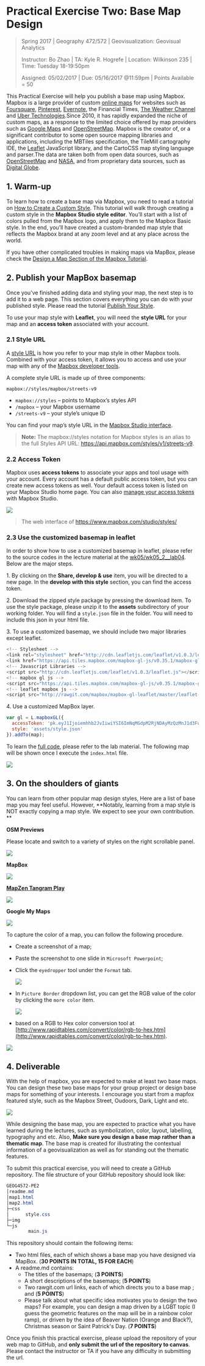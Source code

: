 # Practical Exercise Two: Base Map Design

> Spring 2017 | Geography 472/572 | Geovisualization: Geovisual Analytics
>
> Instructor: Bo Zhao | TA: Kyle R. Hogrefe | Location: Wilkinson 235 | Time: Tuesday 18-19:50pm
>
> Assigned: 05/02/2017 | Due: 05/16/2017 @11:59pm | Points Available = 50

This Practical Exercise will help you publish a base map using Mapbox.  Mapbox is a large provider of custom [online maps](https://en.wikipedia.org/wiki/Online_maps) for websites such as [Foursquare](https://en.wikipedia.org/wiki/Foursquare), [Pinterest](https://en.wikipedia.org/wiki/Pinterest), [Evernote](https://en.wikipedia.org/wiki/Evernote), the Financial Times, [The Weather Channel](https://en.wikipedia.org/wiki/The_Weather_Channel) and [Uber Technologies](https://en.wikipedia.org/wiki/Uber_Technologies).Since 2010, it has rapidly expanded the niche of custom maps, as a response to the limited choice offered by map providers such as [Google Maps](https://en.wikipedia.org/wiki/Google_Maps) and [OpenStreetMap](https://en.wikipedia.org/wiki/OpenStreetMap). Mapbox is the creator of, or a significant contributor to some open source mapping libraries and applications, including the MBTiles specification, the TileMill cartography IDE, the [Leaflet](https://en.wikipedia.org/wiki/Leaflet_(software)) JavaScript library, and the CartoCSS map styling language and parser.The data are taken both from open data sources, such as [OpenStreetMap](https://en.wikipedia.org/wiki/OpenStreetMap) and [NASA](https://en.wikipedia.org/wiki/NASA), and from proprietary data sources, such as [Digital Globe](https://en.wikipedia.org/wiki/DigitalGlobe).

## 1. Warm-up

To learn how to create a base map via Mapbox, you need to read a tutorial on [How to Create a Custom Style](https://www.mapbox.com/help/create-a-custom-style/).  This tutorial will walk through creating a custom style in the **Mapbox Studio style editor**. You’ll start with a list of colors pulled from the Mapbox logo, and apply them to the Mapbox Basic style. In the end, you’ll have created a custom-branded map style that reflects the Mapbox brand at any zoom level and at any place across the world.

If you have other complicated troubles in making maps via MapBox, please check the [Design a Map Section of the Mapbox Tutorial](https://www.mapbox.com/help/#design-a-map).

## 2. Publish your MapBox basemap

Once you’ve finished adding data and styling your map, the next step is to add it to a web page. This section covers everything you can do with your published style. Please read the tutorial [Publish Your Style](https://www.mapbox.com/help/studio-manual-publish/).

To use your map style with **Leaflet**, you will need the **style URL** for your map and an **access token** associated with your account. 

### 2.1 Style URL

A [style URL](https://www.mapbox.com/help/define-style-url/) is how you refer to your map style in other Mapbox tools. Combined with your access token, it allows you to access and use your map with any of the [Mapbox developer tools](https://www.mapbox.com/developers).

A complete style URL is made up of three components:

```
mapbox://styles/mapbox/streets-v9
```

- `mapbox://styles` – points to Mapbox’s styles API
- `/mapbox` – your Mapbox username
- `/streets-v9` – your style’s unique ID

You can find your map’s style URL in the [Mapbox Studio interface](https://www.mapbox.com/help/studio-manual-interface/).

>**Note:** The mapbox://styles notation for Mapbox styles is an alias to the full Styles API URL: https://api.mapbox.com/styles/v1/streets-v9.

### 2.2 Access Token

Mapbox uses **access tokens** to associate your apps and tool usage with your account. Every account has a default public access token, but you can create new access tokens as well. Your default access token is listed on your Mapbox Studio home page. You can also [manage your access tokens](https://www.mapbox.com/studio/account/tokens/) with Mapbox Studio. 

![](img/mapbox-style-share.png)

> The web interface of https://www.mapbox.com/studio/styles/

### 2.3 Use the customized basemap in leaflet

In order to show how to use a customized basemap in leaflet, please refer to the source codes in the lecture material at the [wk05/wk05_2__lab04]( wk05/wk05_2__lab04). Below are the major steps.

1\. By clicking on the **Share, develop & use** item, you will be directed to a new page. In the **develop with this style** section, you can find the access token. 

2\. Download the zipped style package by pressing the download item. To use the style package, please unzip it to the **assets** subdirectory of your working folder. You will find a `style.json` file in the folder. You will need to include this json in your html file.

3\. To use a customized basemap, we should include two major libraries except leaflet. 

```javascript
<!-- Stylesheet -->
<link rel="stylesheet" href="http://cdn.leafletjs.com/leaflet/v1.0.3/leaflet.css" />
<link href="https://api.tiles.mapbox.com/mapbox-gl-js/v0.35.1/mapbox-gl.css" rel='stylesheet' />
<!-- Javascript Libraries -->
<script src="http://cdn.leafletjs.com/leaflet/v1.0.3/leaflet.js"></script>
<!-- mapbox gl js -->
<script src="https://api.tiles.mapbox.com/mapbox-gl-js/v0.35.1/mapbox-gl.js"></script>
<!-- leaflet mapbox js -->
<script src="http://rawgit.com/mapbox/mapbox-gl-leaflet/master/leaflet-mapbox-gl.js"></script>
```

4\. Use a customized MapBox layer.

```javascript
var gl = L.mapboxGL({
  accessToken: 'pk.eyJ1Ijoiemhhb2JvIiwiYSI6ImNqMGdpM2RjNDAyMzQzMnJ1d3FuZmF0NnQifQ.yoQP0NDS5F8ePKjaS3EJgQ',
  style: 'assets/style.json'
}).addTo(map);
```

To learn the [full code](index.html), please refer to the lab material. The following map will be shown once I execute the `index.html` file.

![](img/customized-style-brown.png)

## 3. On the shoulders of giants

You can learn from other popular map design styles, Here are a list of base map you may feel useful. However, **Notably, learning from a map style is NOT exactly copying a map style. We expect to see your own contribution. **

**OSM Previews**

Please locate and switch to a variety of styles on the right scrollable panel.

![](img/osm_preview.png)

**MapBox**

![](img/mapbox.png)

**[MapZen Tangram Play](https://mapzen.com/tangram/play/)**

![](img/mapzen.png)

**Google My Maps**

![](img/google-my-maps.png)



To capture the color of a map, you can follow the following procedure. 

- Create a screenshot of a map;

- Paste the screenshot to one slide in `Microsoft Powerpoint`;

- Click the `eyedropper` tool under the `Format` tab.

  ![](img/ppt.png)

- In `Picture Border` dropdown list, you can get the RGB value of the color by clicking the `more color` item.

  ![](img/color.png)



- based on a RGB to Hex color conversion tool at [http://www.rapidtables.com/convert/color/rgb-to-hex.htm](http://www.rapidtables.com/convert/color/rgb-to-hex.htm).

![](img/RGB_to_Hex_color_converter.png)



## 4. Deliverable

With the help of mapbox, you are expected to make at least two base maps. You can design these two base maps for your group project or design base maps for something of your interests.  I encourage you start from a mapfox featured style, such as the Mapbox Street, Oudoors, Dark, Light and etc.

![](img/mapbox-featured-styles.png)

While designing the base map, you are expected to practice what you have learned during the lectures, such as symbolization, color, layout, labelling, typography and etc. Also, **Make sure you design a base map rather than a thematic map**. The base map is created for illustrating the contextual information of a geovisualization as well as for standing out the thematic features.


To submit this practical exercise, you will need to create a GitHub repository.  The file structure of your GitHub repository should look like:

```Powershell
GEOG4572-PE2
│readme.md
│map1.html
│map2.html
├─css
│      style.css
├─img
└─js
        main.js
```

This repository should contain the following items:

- Two html files, each of which shows a base map you have designed via MapBox. (**30 POINTS IN TOTAL, 15 FOR EACH**)
- A readme.md contains:
  - The titles of the basemaps;  (**3 POINTS**) 
  - A short descriptions of the basemaps;  (**5 POINTS**) 
  - Two rawgit.com url links, each of which directs you to a base map ; and  (**5 POINTS**) 
  - Please talk about what specific idea motivates you to design the two maps? For example, you can design a map driven by a LGBT topic (I guess the geometric features on the map will be in a rainbow color ramp), or driven by the idea of Beaver Nation (Orange and Black?), Christmas season or Saint Patrick's Day.  (**7 POINTS**) 

Once you finish this practical exercise, please upload the repository of your web map to GitHub, and **only submit the url of the repository to canvas**. Please contact the instructor or TA if you have any difficulty in submitting the url.